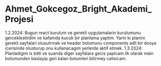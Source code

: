 # Ahmet_Gokcegoz_Bright_Akademi_Projesi

1.2.2024: Bugun react kurulum ve gerekli uygulamalarin kurulumunu gerceklestirdim ve kafamda kucuk bir planlama yaptim. Yarin ki planim gerekli sayfalari olusutrmak ve header bolumunu components adli bir dosya icerisinde olusturup onu kullanacagim yerlerde aktif etmek.
1.3.2024: Planladigim is bitti ve suanda diger sayfalara gecis yapicam ilk olarak main bolumunden baslayip geri kalan bolumleri bitirmey calisicam.
